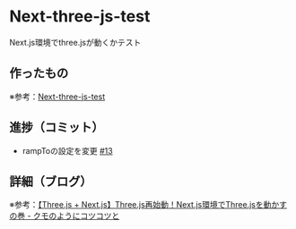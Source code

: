 # Next-three-js-test

Next.js環境でthree.jsが動くかテスト

## 作ったもの

※参考：[Next-three-js-test](https://next-three-js-test.vercel.app/)

## 進捗（コミット）

- rampToの設定を変更 [#13](https://github.com/ryo-i/next-three-js-test/issues/13)

## 詳細（ブログ）

※参考：[【Three.js + Next.js】Three.js再始動！Next.js環境でThree.jsを動かすの巻 - クモのようにコツコツと](https://www.i-ryo.com/entry/2022/11/15/133243)